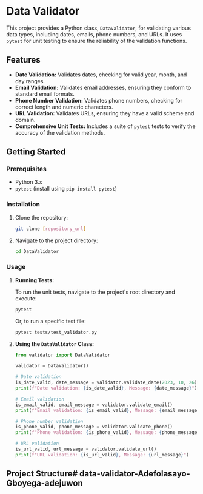 # Data Validator

This project provides a Python class, `DataValidator`, for validating various data types, including dates, emails, phone numbers, and URLs. It uses `pytest` for unit testing to ensure the reliability of the validation functions.

## Features

-   **Date Validation:** Validates dates, checking for valid year, month, and day ranges.
-   **Email Validation:** Validates email addresses, ensuring they conform to standard email formats.
-   **Phone Number Validation:** Validates phone numbers, checking for correct length and numeric characters.
-   **URL Validation:** Validates URLs, ensuring they have a valid scheme and domain.
-   **Comprehensive Unit Tests:** Includes a suite of `pytest` tests to verify the accuracy of the validation methods.

## Getting Started

### Prerequisites

-   Python 3.x
-   `pytest` (install using `pip install pytest`)

### Installation

1.  Clone the repository:

    ```bash
    git clone [repository_url]
    ```

2.  Navigate to the project directory:

    ```bash
    cd DataValidator
    ```

### Usage

1.  **Running Tests:**

    To run the unit tests, navigate to the project's root directory and execute:

    ```bash
    pytest
    ```

    Or, to run a specific test file:

    ```bash
    pytest tests/test_validator.py
    ```

2.  **Using the `DataValidator` Class:**

    ```python
    from validator import DataValidator

    validator = DataValidator()

    # Date validation
    is_date_valid, date_message = validator.validate_date(2023, 10, 26)
    print(f"Date validation: {is_date_valid}, Message: {date_message}")

    # Email validation
    is_email_valid, email_message = validator.validate_email()
    print(f"Email validation: {is_email_valid}, Message: {email_message}")

    # Phone number validation
    is_phone_valid, phone_message = validator.validate_phone()
    print(f"Phone validation: {is_phone_valid}, Message: {phone_message}")

    # URL validation
    is_url_valid, url_message = validator.validate_url()
    print(f"URL validation: {is_url_valid}, Message: {url_message}")

    ```


## Project Structure# data-validator-Adefolasayo-Gboyega-adejuwon
